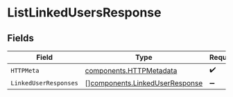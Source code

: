 # ListLinkedUsersResponse


## Fields

| Field                                                                            | Type                                                                             | Required                                                                         | Description                                                                      |
| -------------------------------------------------------------------------------- | -------------------------------------------------------------------------------- | -------------------------------------------------------------------------------- | -------------------------------------------------------------------------------- |
| `HTTPMeta`                                                                       | [components.HTTPMetadata](../../models/components/httpmetadata.md)               | :heavy_check_mark:                                                               | N/A                                                                              |
| `LinkedUserResponses`                                                            | [][components.LinkedUserResponse](../../models/components/linkeduserresponse.md) | :heavy_minus_sign:                                                               | N/A                                                                              |